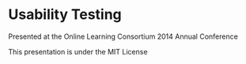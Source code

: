 Usability Testing
==

Presented at the Online Learning Consortium 2014 Annual Conference

This presentation is under the MIT License